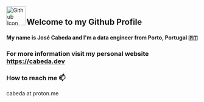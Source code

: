 <img align="left" width="50" height="50" src="https://github.githubassets.com/images/modules/logos_page/GitHub-Mark.png" alt="Github Icon">

## Welcome to my Github Profile

#### My **name** is José Cabeda and I'm a data engineer from Porto, Portugal 🇵🇹

### For more information visit my personal website https://cabeda.dev

### How to reach me 📫

cabeda at proton.me
